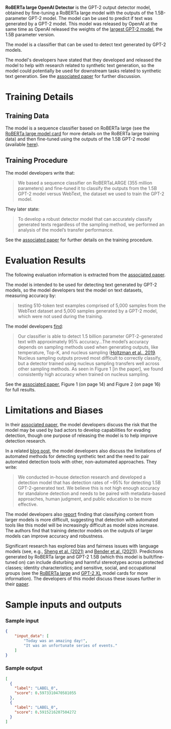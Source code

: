 **RoBERTa large OpenAI Detector** is the GPT-2 output detector model, obtained by fine-tuning a RoBERTa large model with the outputs of the 1.5B-parameter GPT-2 model. The model can be used to predict if text was generated by a GPT-2 model. This model was released by OpenAI at the same time as OpenAI released the weights of the [largest GPT-2 model](https://huggingface.co/gpt2-xl), the 1.5B parameter version. 

The model is a classifier that can be used to detect text generated by GPT-2 models.

The model's developers have stated that they developed and released the model to help with research related to synthetic text generation, so the model could potentially be used for downstream tasks related to synthetic text generation. See the [associated paper](https://d4mucfpksywv.cloudfront.net/papers/GPT_2_Report.pdf) for further discussion.

# Training Details

## Training Data

The model is a sequence classifier based on RoBERTa large (see the [RoBERTa large model card](https://huggingface.co/roberta-large) for more details on the RoBERTa large training data) and then fine-tuned using the outputs of the 1.5B GPT-2 model (available [here](https://github.com/openai/gpt-2-output-dataset)).

## Training Procedure

The model developers write that: 

> We based a sequence classifier on RoBERTaLARGE (355 million parameters) and fine-tuned it to classify the outputs from the 1.5B GPT-2 model versus WebText, the dataset we used to train the GPT-2 model.

They later state: 

> To develop a robust detector model that can accurately classify generated texts regardless of the sampling method, we performed an analysis of the model’s transfer performance.

See the [associated paper](https://d4mucfpksywv.cloudfront.net/papers/GPT_2_Report.pdf) for further details on the training procedure.

# Evaluation Results

The following evaluation information is extracted from the [associated paper](https://d4mucfpksywv.cloudfront.net/papers/GPT_2_Report.pdf).

The model is intended to be used for detecting text generated by GPT-2 models, so the model developers test the model on text datasets, measuring accuracy by: 

> testing 510-token test examples comprised of 5,000 samples from the WebText dataset and 5,000 samples generated by a GPT-2 model, which were not used during the training.

The model developers [find](https://d4mucfpksywv.cloudfront.net/papers/GPT_2_Report.pdf): 

> Our classifier is able to detect 1.5 billion parameter GPT-2-generated text with approximately 95% accuracy...The model’s accuracy depends on sampling methods used when generating outputs, like temperature, Top-K, and nucleus sampling ([Holtzman et al., 2019](https://arxiv.org/abs/1904.09751). Nucleus sampling outputs proved most difficult to correctly classify, but a detector trained using nucleus sampling transfers well across other sampling methods. As seen in Figure 1 [in the paper], we found consistently high accuracy when trained on nucleus sampling. 	

See the [associated paper](https://d4mucfpksywv.cloudfront.net/papers/GPT_2_Report.pdf), Figure 1 (on page 14) and Figure 2 (on page 16) for full results.

# Limitations and Biases

In their [associated paper](https://d4mucfpksywv.cloudfront.net/papers/GPT_2_Report.pdf), the model developers discuss the risk that the model may be used by bad actors to develop capabilities for evading detection, though one purpose of releasing the model is to help improve detection research. 

In a related [blog post](https://openai.com/blog/gpt-2-1-5b-release/), the model developers also discuss the limitations of automated methods for detecting synthetic text and the need to pair automated detection tools with other, non-automated approaches. They write: 

> We conducted in-house detection research and developed a detection model that has detection rates of ~95% for detecting 1.5B GPT-2-generated text. We believe this is not high enough accuracy for standalone detection and needs to be paired with metadata-based approaches, human judgment, and public education to be more effective. 

The model developers also [report](https://openai.com/blog/gpt-2-1-5b-release/) finding that classifying content from larger models is more difficult, suggesting that detection with automated tools like this model will be increasingly difficult as model sizes increase. The authors find that training detector models on the outputs of larger models can improve accuracy and robustness. 

Significant research has explored bias and fairness issues with language models (see, e.g., [Sheng et al. (2021)](https://aclanthology.org/2021.acl-long.330.pdf) and [Bender et al. (2021)](https://dl.acm.org/doi/pdf/10.1145/3442188.3445922)). Predictions generated by RoBERTa large and GPT-2 1.5B (which this model is built/fine-tuned on) can include disturbing and harmful stereotypes across protected classes; identity characteristics; and sensitive, social, and occupational groups (see the [RoBERTa large](https://huggingface.co/roberta-large) and [GPT-2 XL](https://huggingface.co/gpt2-xl) model cards for more information). The developers of this model discuss these issues further in their [paper](https://d4mucfpksywv.cloudfront.net/papers/GPT_2_Report.pdf).


# Sample inputs and outputs

### Sample input
```json
{
    "input_data": [
        "Today was an amazing day!",
        "It was an unfortunate series of events."
    ]
}
```

### Sample output
```json
[
  {
    "label": "LABEL_0",
    "score": 0.5973310470581055
  },
  {
    "label": "LABEL_0",
    "score": 0.5915216207504272
  }
]
```
